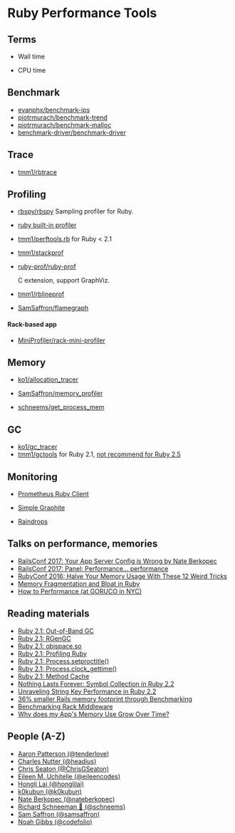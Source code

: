 # Ruby Performance Tools

## Terms

- Wall time

- CPU time

## Benchmark

- [evanphx/benchmark-ips](https://github.com/evanphx/benchmark-ips)
- [piotrmurach/benchmark-trend](https://github.com/piotrmurach/benchmark-trend)
- [piotrmurach/benchmark-malloc](https://github.com/piotrmurach/benchmark-malloc)
- [benchmark-driver/benchmark-driver](https://github.com/benchmark-driver/benchmark-driver)

## Trace

- [tmm1/rbtrace](https://github.com/tmm1/rbtrace)

## Profiling

- [rbspy/rbspy](https://github.com/rbspy/rbspy)
  Sampling profiler for Ruby.

- [ruby built-in profiler](https://github.com/ruby/ruby/blob/trunk/lib/profiler.rb)

- [tmm1/perftools.rb](https://github.com/tmm1/perftools.rb) for Ruby < 2.1

- [tmm1/stackprof](https://github.com/tmm1/stackprof)

- [ruby-prof/ruby-prof](https://github.com/ruby-prof/ruby-prof)

  C extension, support GraphViz.

- [tmm1/rblineprof](https://github.com/tmm1/rblineprof)

- [SamSaffron/flamegraph](https://github.com/SamSaffron/flamegraph)

#### Rack-based app

- [MiniProfiler/rack-mini-profiler](https://github.com/MiniProfiler/rack-mini-profiler)

## Memory

- [ko1/allocation_tracer](https://github.com/ko1/allocation_tracer)

- [SamSaffron/memory_profiler](https://github.com/SamSaffron/memory_profiler)

- [schneems/get_process_mem](https://github.com/schneems/get_process_mem)

## GC

- [ko1/gc_tracer](https://github.com/ko1/gc_tracer)
- [tmm1/gctools](https://github.com/tmm1/gctools) for Ruby 2.1, [not recommend for Ruby 2.5](https://github.com/tmm1/gctools/issues/16)

## Monitoring

- [Prometheus Ruby Client](https://github.com/prometheus/client_ruby)

- [Simple Graphite](https://github.com/imeyer/simple-graphite)

- [Raindrops](https://bogomips.org/raindrops/)

## Talks on performance, memories

- [RailsConf 2017: Your App Server Config is Wrong by Nate Berkopec](https://www.youtube.com/watch?v=itbExaPqNAE)
- [RailsConf 2017: Panel: Performance... performance](https://www.youtube.com/watch?v=SMxlblLe_Io)
- [RubyConf 2016: Halve Your Memory Usage With These 12 Weird Tricks](https://www.youtube.com/watch?v=kZcqyuPeDao)
- [Memory Fragmentation and Bloat in Ruby](https://www.youtube.com/watch?v=eBmM-yWPeMw)
- [How to Performance (at GORUCO in NYC)](https://speakerdeck.com/eileencodes/how-to-performance-at-goruco-in-nyc)

## Reading materials

* [Ruby 2.1: Out-of-Band GC](http://tmm1.net/ruby21-oobgc/)
* [Ruby 2.1: RGenGC](http://tmm1.net/ruby21-rgengc/)
* [Ruby 2.1: objspace.so](http://tmm1.net/ruby21-objspace/)
* [Ruby 2.1: Profiling Ruby](http://tmm1.net/ruby21-profiling/)
* [Ruby 2.1: Process.setproctitle()](http://tmm1.net/ruby21-process-setproctitle/)
* [Ruby 2.1: Process.clock_gettime()](http://tmm1.net/ruby21-process-clock_gettime/)
* [Ruby 2.1: Method Cache](http://tmm1.net/ruby21-method-cache/)
* [Nothing Lasts Forever: Symbol Collection in Ruby 2.2](http://www.schneems.com/2015/01/19/ruby-22-symbol-gc.html)
* [Unraveling String Key Performance in Ruby 2.2](http://www.schneems.com/2014/11/26/unraveling-string-key-performance.html)
* [36% smaller Rails memory footprint through Benchmarking](http://www.schneems.com/2014/11/07/i-ram-what-i-ram.html)
* [Benchmarking Rack Middleware](http://www.schneems.com/2014/10/31/benchmarking-rack-middleware.html)
* [Why does my App's Memory Use Grow Over Time?](https://www.schneems.com/2019/11/07/why-does-my-apps-memory-usage-grow-asymptotically-over-time/)

## People (A-Z)

* [Aaron Patterson (@tenderlove)](https://twitter.com/tenderlove)
* [Charles Nutter (@headius)](https://twitter.com/headius)
* [Chris Seaton (@ChrisGSeaton)](https://twitter.com/ChrisGSeaton)
* [Eileen M. Uchitelle (@eileencodes)](https://twitter.com/eileencodes)
* [Hongli Lai (@honglilai)](https://twitter.com/honglilai)
* [k0kubun (@k0kubun)](https://twitter.com/k0kubun)
* [Nate Berkopec (@nateberkopec)](https://twitter.com/nateberkopec)
* [Richard Schneeman 🤠 (@schneems)](https://twitter.com/schneems)
* [Sam Saffron (@samsaffron)](https://twitter.com/samsaffron)
* [Noah Gibbs (@codefolio)](https://twitter.com/codefolio)
